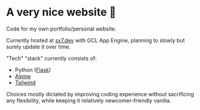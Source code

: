 # A very nice website 🙂
Code for my own portfolio/personal website. 

Currently hosted at [sx7.dev](https://sx7.dev) with GCL App Engine, planning to slowly but surely update it over time.

"Tech" "stack" currently consists of:
- Python ([Flask](https://flask.palletsprojects.com/en/2.3.x/))
- [Alpine](https://alpinejs.dev/)
- [Tailwind](https://tailwindcss.com)

Choices mostly dictated by improving coding experience without sacrificing any flexibility, while keeping it relatively newcomer-friendly vanilia.
